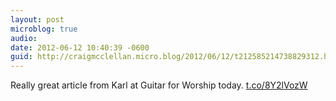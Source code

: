 ```yaml
---
layout: post
microblog: true
audio: 
date: 2012-06-12 10:40:39 -0600
guid: http://craigmcclellan.micro.blog/2012/06/12/t212585214738829312.html
---
```

Really great article from Karl at Guitar for Worship today. [t.co/8Y2lVozW](http://t.co/8Y2lVozW)
